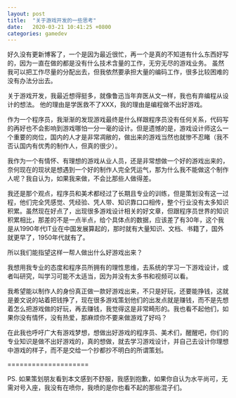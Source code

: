 ```yaml
---
layout: post
title:  "关于游戏开发的一些思考"
date:   2020-03-21 10:41:25 +0800
categories: gamedev
---
```


好久没有更新博客了，一个是因为最近很忙，再一个是真的不知道有什么东西好写的，因为一直在做的都是没有什么技术含量的工作，无穷无尽的游戏业务。 虽然我可以把工作尽量的分配出去，但我依然要承担大量的编码工作，很多比较困难的没有办法分出去。

关于游戏开发，我最近想得挺多，就像鲁迅当年弃医从文一样，我也有弃编程从设计的想法。 他的理由是学医救不了XXX，我的理由是编程做不出好游戏。

作为一个程序员，我渐渐的发现游戏最终是什么样跟程序员没有任何关系，代码写的再好也不会影响到游戏哪怕一分一毫的设计。但是遗憾的是，游戏设计师这么一个重要的岗位，国内的人才是非常凋敝的，做出来的游戏当然也就惨不忍睹（我不否认国内有优秀的制作人，但真的很少）。

我作为一个有情怀、有理想的游戏从业人员，还是非常想做一个好的游戏出来的，奈何现在的现状是想遇到一个好的制作人完全凭运气，那为什么我不能做这个制作人呢？我自认为，如果我来做，不会比那些人做得差。

我还是那个观点，程序员和美术都经过了长期且专业的训练，但是策划没有这一过程，他们完全凭感觉、凭经验、凭人带、知识靠口口相传，整个行业没有太多知识积累。虽然现在好点了，出现很多游戏设计相关的好文章，但跟程序员世界的知识积累相比，那差的不是一点半点，给个具体点的数据，应该差了有30年，这个我是从1990年代IT业在中国发展算起的，那时就有大量知识、文档、书籍了，国外就更早了，1950年代就有了。

所以我们能指望这样一帮人做出什么好游戏出来？

我想用我专业的态度和程序员所拥有的理性思维，去系统的学习一下游戏设计，或者叫研究，叫学习可能不太适当，因为并没有太多书和视频可以看。

我希望能以制作人的身份真正做一款好游戏出来，不只是好玩，还要能挣钱，这就是姜文说的站着把钱挣了，现在很多游戏策划他们的出发点就是赚钱，而不是先想着怎么把游戏做的好玩，再去赚钱，我觉得这是非常畸形的。我也看不起他们，如果你没有情怀，没有热爱，那麻烦你不要来做游戏了好吗？

在此我也呼吁广大有游戏梦想，想做出好游戏的程序员、美术们，醒醒吧，你们的专业知识是做不出好游戏的，真的想做，就去学习游戏设计，并自己去设计你理想中游戏的样子，而不是交给一个抄都抄不明白的所谓策划。

====================

PS. 如果策划朋友看到本文感到不舒服，我感到抱歉，如果你自认为水平尚可，无需对号入座，我没有在喷你，我喷的是你也看不起的那些混子们。

